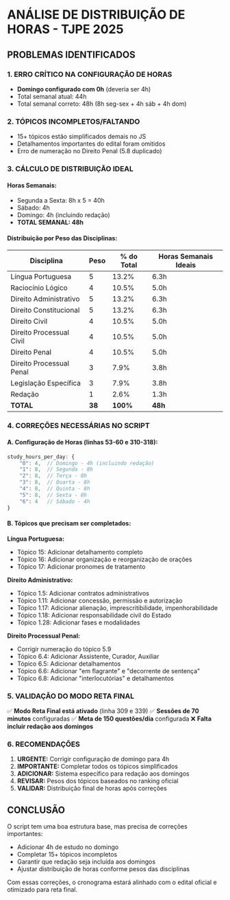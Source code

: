 # ANÁLISE DE DISTRIBUIÇÃO DE HORAS - TJPE 2025

## PROBLEMAS IDENTIFICADOS

### 1. ERRO CRÍTICO NA CONFIGURAÇÃO DE HORAS
- **Domingo configurado com 0h** (deveria ser 4h)
- Total semanal atual: 44h
- Total semanal correto: 48h (8h seg-sex + 4h sáb + 4h dom)

### 2. TÓPICOS INCOMPLETOS/FALTANDO
- 15+ tópicos estão simplificados demais no JS
- Detalhamentos importantes do edital foram omitidos
- Erro de numeração no Direito Penal (5.8 duplicado)

### 3. CÁLCULO DE DISTRIBUIÇÃO IDEAL

#### Horas Semanais:
- Segunda a Sexta: 8h x 5 = 40h
- Sábado: 4h
- Domingo: 4h (incluindo redação)
- **TOTAL SEMANAL: 48h**

#### Distribuição por Peso das Disciplinas:

| Disciplina | Peso | % do Total | Horas Semanais Ideais |
|------------|------|------------|----------------------|
| Língua Portuguesa | 5 | 13.2% | 6.3h |
| Raciocínio Lógico | 4 | 10.5% | 5.0h |
| Direito Administrativo | 5 | 13.2% | 6.3h |
| Direito Constitucional | 5 | 13.2% | 6.3h |
| Direito Civil | 4 | 10.5% | 5.0h |
| Direito Processual Civil | 4 | 10.5% | 5.0h |
| Direito Penal | 4 | 10.5% | 5.0h |
| Direito Processual Penal | 3 | 7.9% | 3.8h |
| Legislação Específica | 3 | 7.9% | 3.8h |
| Redação | 1 | 2.6% | 1.3h |
| **TOTAL** | **38** | **100%** | **48h** |

### 4. CORREÇÕES NECESSÁRIAS NO SCRIPT

#### A. Configuração de Horas (linhas 53-60 e 310-318):
```javascript
study_hours_per_day: {
    "0": 4,  // Domingo - 4h (incluindo redação)
    "1": 8,  // Segunda - 8h
    "2": 8,  // Terça - 8h
    "3": 8,  // Quarta - 8h
    "4": 8,  // Quinta - 8h
    "5": 8,  // Sexta - 8h
    "6": 4   // Sábado - 4h
}
```

#### B. Tópicos que precisam ser completados:

**Língua Portuguesa:**
- Tópico 15: Adicionar detalhamento completo
- Tópico 16: Adicionar organização e reorganização de orações
- Tópico 17: Adicionar pronomes de tratamento

**Direito Administrativo:**
- Tópico 1.5: Adicionar contratos administrativos
- Tópico 1.11: Adicionar concessão, permissão e autorização
- Tópico 1.17: Adicionar alienação, imprescritibilidade, impenhorabilidade
- Tópico 1.18: Adicionar responsabilidade civil do Estado
- Tópico 1.28: Adicionar fases e modalidades

**Direito Processual Penal:**
- Corrigir numeração do tópico 5.9
- Tópico 6.4: Adicionar Assistente, Curador, Auxiliar
- Tópico 6.5: Adicionar detalhamentos
- Tópico 6.6: Adicionar "em flagrante" e "decorrente de sentença"
- Tópico 6.8: Adicionar "interlocutórias" e detalhamentos

### 5. VALIDAÇÃO DO MODO RETA FINAL

✅ **Modo Reta Final está ativado** (linha 309 e 339)
✅ **Sessões de 70 minutos** configuradas
✅ **Meta de 150 questões/dia** configurada
❌ **Falta incluir redação aos domingos**

### 6. RECOMENDAÇÕES

1. **URGENTE:** Corrigir configuração de domingo para 4h
2. **IMPORTANTE:** Completar todos os tópicos simplificados
3. **ADICIONAR:** Sistema específico para redação aos domingos
4. **REVISAR:** Pesos dos tópicos baseados no ranking oficial
5. **VALIDAR:** Distribuição final de horas após correções

## CONCLUSÃO

O script tem uma boa estrutura base, mas precisa de correções importantes:
- Adicionar 4h de estudo no domingo
- Completar 15+ tópicos incompletos
- Garantir que redação seja incluída aos domingos
- Ajustar distribuição de horas conforme pesos das disciplinas

Com essas correções, o cronograma estará alinhado com o edital oficial e otimizado para reta final.